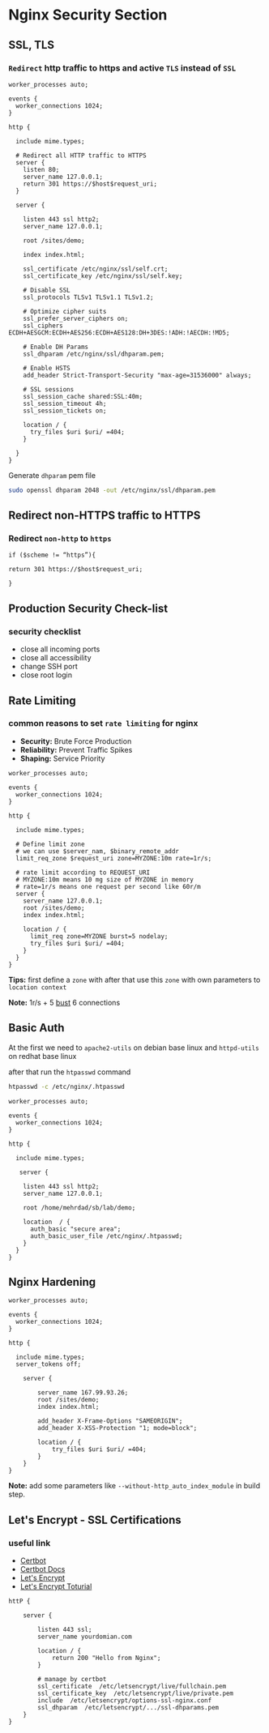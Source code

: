 # Nginx Security Section

## SSL, TLS

### `Redirect` http traffic to https and active `TLS` instead of `SSL`

```nginx
worker_processes auto;

events {
  worker_connections 1024;
}

http {

  include mime.types;

  # Redirect all HTTP traffic to HTTPS
  server {
    listen 80;
    server_name 127.0.0.1;
    return 301 https://$host$request_uri;
  }

  server {

    listen 443 ssl http2;
    server_name 127.0.0.1;

    root /sites/demo;

    index index.html;

    ssl_certificate /etc/nginx/ssl/self.crt;
    ssl_certificate_key /etc/nginx/ssl/self.key;

    # Disable SSL
    ssl_protocols TLSv1 TLSv1.1 TLSv1.2;

    # Optimize cipher suits
    ssl_prefer_server_ciphers on;
    ssl_ciphers ECDH+AESGCM:ECDH+AES256:ECDH+AES128:DH+3DES:!ADH:!AECDH:!MD5;

    # Enable DH Params
    ssl_dhparam /etc/nginx/ssl/dhparam.pem;

    # Enable HSTS
    add_header Strict-Transport-Security "max-age=31536000" always;

    # SSL sessions
    ssl_session_cache shared:SSL:40m;
    ssl_session_timeout 4h;
    ssl_session_tickets on;

    location / {
      try_files $uri $uri/ =404;
    }

  }
}
```

Generate `dhparam` pem file

```bash
sudo openssl dhparam 2048 -out /etc/nginx/ssl/dhparam.pem
```

## Redirect non-HTTPS traffic to HTTPS

### Redirect `non-http` to `https`

```nginx
‌if ($scheme != “https”){

return 301 https://$host$request_uri;

}
```

## Production Security Check-list

### security checklist

- close all incoming ports
- close all accessibility
- change SSH port
- close root login

## Rate Limiting

### common reasons to set `rate limiting` for nginx

- **Security:** Brute Force Production
- **Reliability:** Prevent Traffic Spikes
- **Shaping:** Service Priority

```nginx
worker_processes auto;

events {
  worker_connections 1024;
}

http {

  include mime.types;

  # Define limit zone
  # we can use $server_nam, $binary_remote_addr
  limit_req_zone $request_uri zone=MYZONE:10m rate=1r/s;

  # rate limit according to REQUEST_URI
  # MYZONE:10m means 10 mg size of MYZONE in memory
  # rate=1r/s means one request per second like 60r/m
  server {
    server_name 127.0.0.1;
    root /sites/demo;
    index index.html;

    location / {
      limit_req zone=MYZONE burst=5 nodelay;
      try_files $uri $uri/ =404;
    }
  }
}
```

**Tips:** first define a `zone` with after that use this `zone` with own parameters to `location context`

**Note:** 1r/s + 5 [bust] 6 connections

## Basic Auth

At the first we need to `apache2-utils` on debian base linux and `httpd-utils` on redhat base linux

after that run the `htpasswd` command

```bash
htpasswd -c /etc/nginx/.htpasswd
```

```nginx
worker_processes auto;

events {
  worker_connections 1024;
}

http {

  include mime.types;

   server {

    listen 443 ssl http2;
    server_name 127.0.0.1;

    root /home/mehrdad/sb/lab/demo;

    location  / {
      auth_basic "secure area";
      auth_basic_user_file /etc/nginx/.htpasswd;
    }
  }
}
```

## Nginx Hardening

```nginx
worker_processes auto;

events {
  worker_connections 1024;
}

http {

  include mime.types;
  server_tokens off;

    server {

        server_name 167.99.93.26;
        root /sites/demo;
        index index.html;

        add_header X-Frame-Options "SAMEORIGIN";
        add_header X-XSS-Protection "1; mode=block";

        location / {
            try_files $uri $uri/ =404;
        }
    }
}
```

**Note:** add some parameters like `--without-http_auto_index_module` in build step.

## Let's Encrypt - SSL Certifications

### useful link

- [Certbot][Certbot]
- [Certbot Docs][CertbotDocs]
- [Let's Encrypt][LetsEncrypt]
- [Let's Encrypt Toturial][LetsEncryptToturial]

```nginx
httP {

    server {

        listen 443 ssl;
        server_name yourdomian.com

        location / {
            return 200 "Hello from Nginx";
        }

        # manage by certbot
        ssl_certificate  /etc/letsencrypt/live/fullchain.pem
        ssl_certificate_key  /etc/letsencrypt/live/private.pem
        include  /etc/letsencrypt/options-ssl-nginx.conf
        ssl_dhparam  /etc/letsencrypt/.../ssl-dhparams.pem
    }
}
```
<!-- links -->
[bust]: https://www.nginx.com/blog/rate-limiting-nginx
[Certbot]: https://certbot.eff.org
[CertbotDocs]: https://certbot.eff.org/docs
[LetsEncrypt]: https://letsencrypt.org
[LetsEncryptToturial]: https://letsecure.me/secure-web-deployment-with-lets-encrypt-and-nginx/
